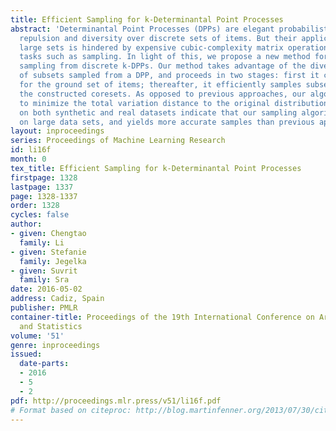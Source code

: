 ```yaml
---
title: Efficient Sampling for k-Determinantal Point Processes
abstract: 'Determinantal Point Processes (DPPs) are elegant probabilistic models of
  repulsion and diversity over discrete sets of items. But their applicability to
  large sets is hindered by expensive cubic-complexity matrix operations for basic
  tasks such as sampling. In light of this, we propose a new method for approximate
  sampling from discrete k-DPPs. Our method takes advantage of the diversity property
  of subsets sampled from a DPP, and proceeds in two stages: first it constructs coresets
  for the ground set of items; thereafter, it efficiently samples subsets based on
  the constructed coresets. As opposed to previous approaches, our algorithm aims
  to minimize the total variation distance to the original distribution. Experiments
  on both synthetic and real datasets indicate that our sampling algorithm works efficiently
  on large data sets, and yields more accurate samples than previous approaches.'
layout: inproceedings
series: Proceedings of Machine Learning Research
id: li16f
month: 0
tex_title: Efficient Sampling for k-Determinantal Point Processes
firstpage: 1328
lastpage: 1337
page: 1328-1337
order: 1328
cycles: false
author:
- given: Chengtao
  family: Li
- given: Stefanie
  family: Jegelka
- given: Suvrit
  family: Sra
date: 2016-05-02
address: Cadiz, Spain
publisher: PMLR
container-title: Proceedings of the 19th International Conference on Artificial Intelligence
  and Statistics
volume: '51'
genre: inproceedings
issued:
  date-parts:
  - 2016
  - 5
  - 2
pdf: http://proceedings.mlr.press/v51/li16f.pdf
# Format based on citeproc: http://blog.martinfenner.org/2013/07/30/citeproc-yaml-for-bibliographies/
---
```


